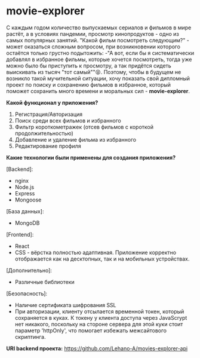 # movie-explorer

С каждым годом количество выпускаемых сериалов и фильмов в мире растёт, а в условиях пандемии, просмотр кинопродуктов - одно из самых популярных занятий. "Какой фильм посмотреть следующим?" - может оказаться сложным вопросом, при возникновении которого остаётся только грустно подытожить: -"А вот, если бы я систематически добавлял в избранное фильмы, которые хочется посмотреть, тогда уже можно было бы приступить к просмотру, а так придётся сидеть выискивать из тысяч "тот самый""😝. Поэтому, чтобы в будущем не возникло такой мучительной ситуации, хочу показать свой дипломный проект по поиску и сохранению фильмов в избранное, который поможет сохранить много времени и моральных сил - **movie-explorer**.

**Какой функционал у приложения?**
1) Регистрация/Авторизация
2) Поиск среди всех фильмов и избранного
3) Фильтр короткометражек (отсев фильмов с короткой продолжительностью)
4) Добавление и удаление фильма из избранного
5) Редактирование профиля

**Какие технологии были применены для создания приложения?**

[Backend]:
- nginx
- Node.js
- Express
- Mongoose

[База данных]:
- MongoDB

[Frontend]:
- React
- CSS - вёрстка полностью адаптивная. Приложение корректно отображается как на десктопных, так и на мобильных устройствах.

[Дополнительно]:
- Различные библиотеки

[Безопасность]:
- Наличие сертификата шифрования SSL
- При авторизации, клиенту отсылается временной токен, который сохраняется в куках. К токену у клиента доступа через JavaScrypt нет никакого, поскольку на стороне сервера для этой куки стоит параметр 'httpOnly', что помогает избежать межсайтового скриптинга.

**URI backend проекта:** https://github.com/Lehano-A/movies-explorer-api



